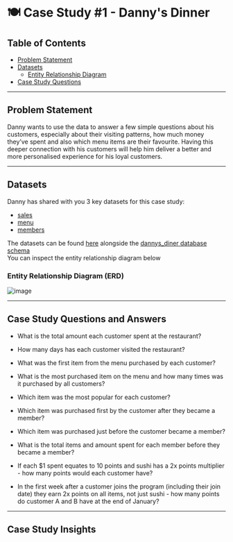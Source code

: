 # 🍽 Case Study #1 - Danny's Dinner 

## Table of Contents
- [Problem Statement](https://github.com/Ayo-G/Danny-Ma-Sql-Challenge/tree/main/Case%20Study%20%231%20-%20Danny's%20Diner#problem-statement)
- [Datasets](https://github.com/Ashsky72/8-Weeks-Sql-Challenge/tree/main/Case%20Study%20%231%20-%20Danny's%20Diner/Datasets)
  - [Entity Relationship Diagram](https://github.com/Ayo-G/Danny-Ma-Sql-Challenge/tree/main/Case%20Study%20%231%20-%20Danny's%20Diner#entity-relationship-diagram-erd)
- [Case Study Questions](https://github.com/Ayo-G/Danny-Ma-Sql-Challenge/tree/main/Case%20Study%20%231%20-%20Danny's%20Diner#case-study-questions)

---------------------------------

## Problem Statement
Danny wants to use the data to answer a few simple questions about his customers, especially about their visiting patterns, how much money they’ve spent and also which menu items are their favourite. Having this deeper connection with his customers will help him deliver a better and more personalised experience for his loyal customers.

---------------------------------

## Datasets
Danny has shared with you 3 key datasets for this case study:
- [sales](https://github.com/Ayo-G/Danny-Ma-Sql-Challenge/blob/main/Case%20Study%20%231%20-%20Danny's%20Diner/datasets/sales.csv)
- [menu](https://github.com/Ayo-G/Danny-Ma-Sql-Challenge/blob/main/Case%20Study%20%231%20-%20Danny's%20Diner/datasets/menu.csv)
- [members](https://github.com/Ayo-G/Danny-Ma-Sql-Challenge/blob/main/Case%20Study%20%231%20-%20Danny's%20Diner/datasets/members.csv)

The datasets can be found [here](https://github.com/Ayo-G/Danny-Ma-Sql-Challenge/tree/main/Case%20Study%20%231%20-%20Danny's%20Diner/datasets) alongside the [dannys_diner database schema](https://github.com/Ayo-G/Danny-Ma-Sql-Challenge/blob/main/Case%20Study%20%231%20-%20Danny's%20Diner/datasets/case-study-1-schema.sql) <br>
You can inspect the entity relationship diagram below
  ### Entity Relationship Diagram (ERD)
 
  ![image](https://user-images.githubusercontent.com/110608447/208236784-078c4300-122b-432d-887f-cc143a2c32a1.png)

---------------------------------

## Case Study Questions and Answers
- What is the total amount each customer spent at the restaurant?

- How many days has each customer visited the restaurant?

- What was the first item from the menu purchased by each customer?

- What is the most purchased item on the menu and how many times was it purchased by all customers?

- Which item was the most popular for each customer?

- Which item was purchased first by the customer after they became a member?

- Which item was purchased just before the customer became a member?

- What is the total items and amount spent for each member before they became a member?

- If each $1 spent equates to 10 points and sushi has a 2x points multiplier - how many points would each customer have?

- In the first week after a customer joins the program (including their join date) they earn 2x points on all items, not just sushi - how many points do customer A and     B have at the end of January?

---------------------------------

## Case Study Insights

